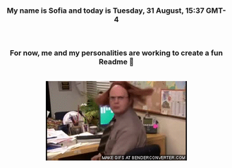 


<div align="center">
<h3 >My name is Sofia and today is Tuesday, 31 August, 15:37 GMT-4</h3><br>
<h3 >For now, me and my personalities are working to create a fun Readme 👋
</h3><br>
<img src='img/dwight.gif' alt='working...'/>
</div>

